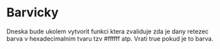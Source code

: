# Barvicky

Dneska bude ukolem vytvorit funkci ktera zvaliduje zda je dany retezec barva v hexadecimalnim tvaru tzv #ffffff atp. Vrati true pokud je to barva.
